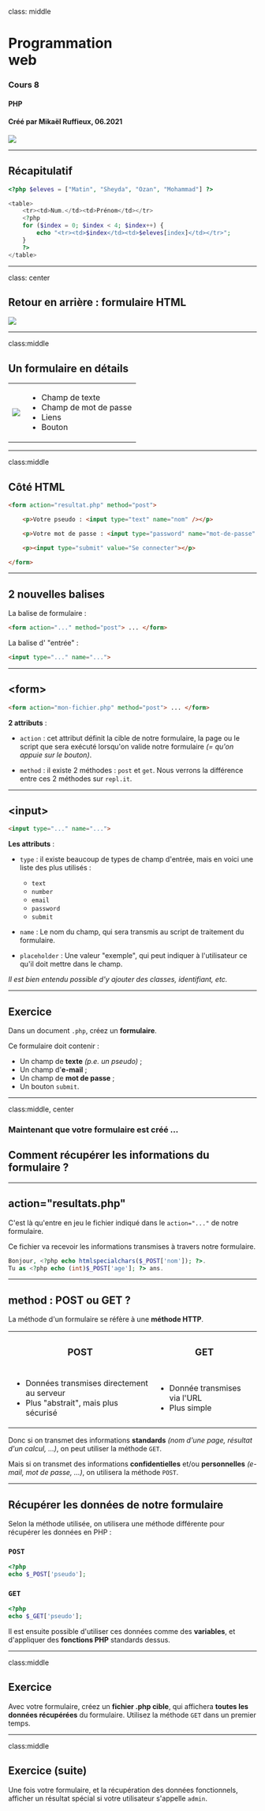class: middle

<h1><span class="secondary-color">Programmation</span><br/>web</h1>

### Cours 8

#### PHP

#### Créé par Mikaël Ruffieux, 06.2021

<img class="first-slide-image" src="../sources_cours/img/first_slide.jpg">

---

## Récapitulatif

```php
<?php $eleves = ["Matin", "Sheyda", "Ozan", "Mohammad"] ?>

<table>
    <tr><td>Num.</td><td>Prénom</td></tr>
    <?php
    for ($index = 0; $index < 4; $index++) {
        echo "<tr><td>$index</td><td>$eleves[index]</td></tr>";
    }
    ?>
</table>
```

---
class: center

## Retour en arrière : <span class="secondary-color">formulaire HTML</span>

<img src="../sources_cours/img/login.png" style="max-height: 300px; width: auto;">

---
class:middle

## Un formulaire <span class="secondary-color">en détails</span>

<table>
    <tr>
        <td><img src="../sources_cours/img/login.png" style="max-height: 300px; width: auto;"></td>
        <td>
            <ul>
                <li>Champ de texte</li>
                <li>Champ de mot de passe</li>
                <li>Liens</li>
                <li>Bouton</li>
            </ul>
        </td>
    </tr>
</table>

---
class:middle

## Côté <span class="secondary-color">HTML</span>

```html
<form action="resultat.php" method="post">

    <p>Votre pseudo : <input type="text" name="nom" /></p>

    <p>Votre mot de passe : <input type="password" name="mot-de-passe" /></p>

    <p><input type="submit" value="Se connecter"></p>

</form>
```

---

## 2 nouvelles <span class="secondary-color">balises</span>

La balise de formulaire : 

```html
<form action="..." method="post"> ... </form>
```

La balise d' "entrée" : 

```html
<input type="..." name="...">
```

---

## <<span class="secondary-color">form</span>>

```html
<form action="mon-fichier.php" method="post"> ... </form>
```

**2 attributs** : 

- `action` : cet attribut définit la cible de notre formulaire, la page ou le script que sera exécuté lorsqu'on valide notre formulaire *(= qu'on appuie sur le bouton)*.

- `method` : il existe 2 méthodes : `post` et `get`. Nous verrons la différence entre ces 2 méthodes sur `repl.it`.

---

## <<span class="secondary-color">input</span>>

```html
<input type="..." name="...">
```

**Les attributs** : 

- `type` : il existe beaucoup de types de champ d'entrée, mais en voici une liste des plus utilisés : 
    - `text`
    - `number`
    - `email`
    - `password`
    - `submit`

- `name` : Le nom du champ, qui sera transmis au script de traitement du formulaire.

- `placeholder` : Une valeur "exemple", qui peut indiquer à l'utilisateur ce qu'il doit mettre dans le champ.

*Il est bien entendu possible d'y ajouter des classes, identifiant, etc.*

---

## <span class="secondary-color">Exercice</span>

Dans un document `.php`, créez un **formulaire**.

Ce formulaire doit contenir :

- Un champ de **texte** *(p.e. un pseudo)* ;
- Un champ d'**e-mail** ;
- Un champ de **mot de passe** ;
- Un bouton `submit`.

---
class:middle, center

### Maintenant que votre formulaire est créé ...

## Comment récupérer les <span class="secondary-color">informations</span> du formulaire ?

---

## action="<span class="secondary-color">resultats.php</span>"

C'est là qu'entre en jeu le fichier indiqué dans le `action="..."` de notre formulaire.

Ce fichier va recevoir les informations transmises à travers notre formulaire.

```php
Bonjour, <?php echo htmlspecialchars($_POST['nom']); ?>.
Tu as <?php echo (int)$_POST['age']; ?> ans.
```

---

## method : <span class="secondary-color">POST</span> ou <span class="secondary-color">GET</span> ?

La méthode d'un formulaire se réfère à une **méthode HTTP**.

<table class="unstyled-table">
    <tr>
        <th><h3>POST</h3></th>
        <th><h3>GET</h3></th>
    </tr>
    <tr>
        <td>
            <ul>
                <li>Données transmises directement au serveur</li>
                <li>Plus "abstrait", mais plus sécurisé</li>
            </ul>
        </td>
        <td>
            <ul>
                <li>Donnée transmises via l'URL</li>
                <li>Plus simple</li>
            </ul>
        </td>
    </tr>
</table>

Donc si on transmet des informations **standards** *(nom d'une page, résultat d'un calcul, ...)*, on peut utiliser la méthode `GET`. 

Mais si on transmet des informations **confidentielles** et/ou **personnelles** *(e-mail, mot de passe, ...)*, on utilisera la méthode `POST`.

---

## Récupérer les <span class="secondary-color">données</span> de notre formulaire

Selon la méthode utilisée, on utilisera une méthode différente pour récupérer les données en PHP :

### `POST`

```php
<?php
echo $_POST['pseudo'];
```

### `GET`

```php
<?php
echo $_GET['pseudo'];
```

Il est ensuite possible d'utiliser ces données comme des **variables**, et d'appliquer des **fonctions PHP** standards dessus.

---
class:middle

## <span class="secondary-color">Exercice</span>

Avec votre formulaire, créez un **fichier .php cible**, qui affichera **toutes les données récupérées** du formulaire. Utilisez la méthode `GET` dans un premier temps.


---
class:middle

## <span class="secondary-color">Exercice</span> (suite)

Une fois votre formulaire, et la récupération des données fonctionnels, afficher un résultat spécial si votre utilisateur s'appelle `admin`.
